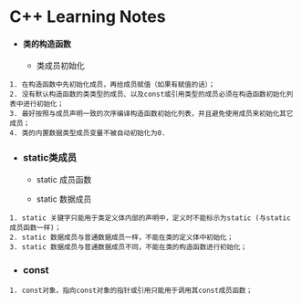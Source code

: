 <h1>C++ Learning Notes </h1>

* #### 类的构造函数
    * 类成员初始化
```
1. 在构造函数中先初始化成员，再给成员赋值（如果有赋值的话）；
2. 没有默认构造函数的类类型的成员、以及const或引用类型的成员必须在构造函数初始化列表中进行初始化；
3. 最好按照与成员声明一致的次序编译构造函数初始化列表，并且避免使用成员来初始化其它成员；
4. 类的内置数据类型成员变量不被自动初始化为0.
```

* ### static类成员
    * static 成员函数

    * static 数据成员
```
1. static 关键字只能用于类定义体内部的声明中，定义时不能标示为static (与static成员函数一样)；
2. static 数据成员与普通数据成员一样，不能在类的定义体中初始化；
3. static 数据成员与普通数据成员不同，不能在类的构造函数进行初始化；
```
    
* ### const
```
1. const对象，指向const对象的指针或引用只能用于调用其const成员函数；
```